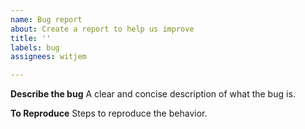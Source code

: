 ```yaml
---
name: Bug report
about: Create a report to help us improve
title: ''
labels: bug
assignees: witjem

---
```


**Describe the bug**
A clear and concise description of what the bug is.

**To Reproduce**
Steps to reproduce the behavior.
